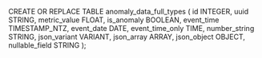 CREATE OR REPLACE TABLE anomaly_data_full_types (
    id INTEGER,
    uuid STRING,
    metric_value FLOAT,
    is_anomaly BOOLEAN,
    event_time TIMESTAMP_NTZ,
    event_date DATE,
    event_time_only TIME,
    number_string STRING,
    json_variant VARIANT,
    json_array ARRAY,
    json_object OBJECT,
    nullable_field STRING
);

